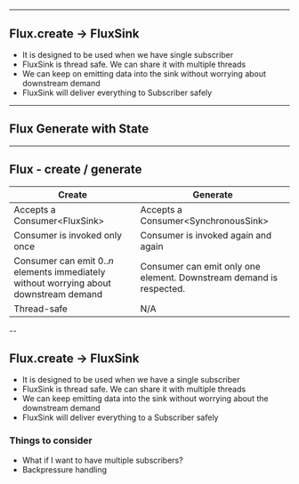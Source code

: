 #

---

## Flux.create -> FluxSink

- It is designed to be used when we have single subscriber
- FluxSink is thread safe. We can share it with multiple threads
- We can keep on emitting data into the sink without worrying about downstream demand
- FluxSink will deliver everything to Subscriber safely

---

## Flux Generate with State

---

## Flux - create / generate

| Create                                                                                 | Generate                                                            |
|----------------------------------------------------------------------------------------|---------------------------------------------------------------------|
| Accepts a Consumer<FluxSink<T>>                                                        | Accepts a Consumer<SynchronousSink<T>>                              |
| Consumer is invoked only once                                                          | Consumer is invoked again and again                                 |
| Consumer can emit $0..n$ elements immediately without worrying about downstream demand | Consumer can emit only one element. Downstream demand is respected. |
| Thread-safe                                                                            | N/A                                                                 |

--

## Flux.create -> FluxSink

- It is designed to be used when we have a single subscriber
- FluxSink is thread safe. We can share it with multiple threads
- We can keep emitting data into the sink without worrying about the downstream demand
- FluxSink will deliver everything to a Subscriber safely

### Things to consider

- What if I want to have multiple subscribers?
- Backpressure handling